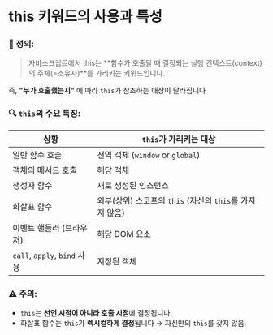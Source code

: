 # this 키워드의 사용과 특성

### 📘 정의:

> 자바스크립트에서 this는 **함수가 호출될 때 결정되는 실행 컨텍스트(context)의 주체(=소유자)**를 가리키는 키워드입니다.
> 

즉, **"누가 호출했는지"** 에 따라 `this`가 참조하는 대상이 달라집니다

### 🔍 `this`의 주요 특징:

| 상황 | `this`가 가리키는 대상 |
| --- | --- |
| 일반 함수 호출 | 전역 객체 (`window` or `global`) |
| 객체의 메서드 호출 | 해당 객체 |
| 생성자 함수 | 새로 생성된 인스턴스 |
| 화살표 함수 | 외부(상위) 스코프의 `this` (자신의 `this`를 가지지 않음) |
| 이벤트 핸들러 (브라우저) | 해당 DOM 요소 |
| `call`, `apply`, `bind` 사용 | 지정된 객체 |

### ⚠️ 주의:

- `this`는 **선언 시점이 아니라 호출 시점**에 결정됩니다.
- 화살표 함수는 `this`가 **렉시컬하게 결정**됩니다 → 자신만의 `this`를 갖지 않음.
